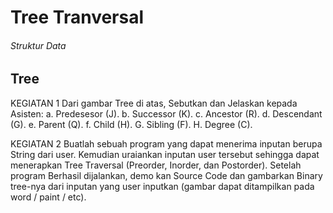 # Tree Tranversal


###### Struktur Data ######
## Tree ##


KEGIATAN 1
Dari gambar Tree di atas, Sebutkan dan Jelaskan kepada Asisten:
a. Predesesor (J).
b. Successor (K).
c. Ancestor (R).
d. Descendant (G).
e. Parent (Q).
f. Child (H).
G. Sibling (F).
H. Degree (C).

KEGIATAN 2
Buatlah sebuah program yang dapat menerima inputan berupa String dari user. Kemudian
uraiankan inputan user tersebut sehingga dapat menerapkan Tree Traversal (Preorder, Inorder,
dan Postorder). Setelah program Berhasil dijalankan, demo kan Source Code dan gambarkan
Binary tree-nya dari inputan yang user inputkan (gambar dapat ditampilkan pada word / paint /
etc).
